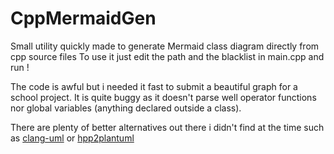 # CppMermaidGen

Small utility quickly made to generate Mermaid class diagram directly from cpp source files
To use it just edit the path and the blacklist in main.cpp and run !

The code is awful but i needed it fast to submit a beautiful graph for a school project.
It is quite buggy as it doesn't parse well operator functions nor global variables (anything declared outside a class).

There are plenty of better alternatives out there i didn't find at the time such as 
[clang-uml](https://github.com/bkryza/clang-uml) or [hpp2plantuml](https://github.com/thibaultmarin/hpp2plantuml)
